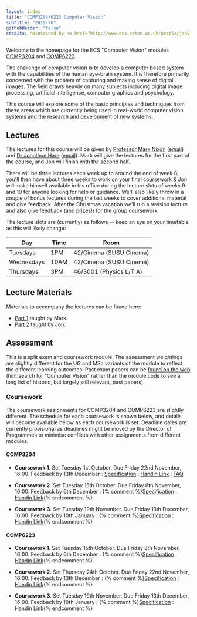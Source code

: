 ```yaml
---
layout: index
title: "COMP3204/6223 Computer Vision"
subtitle: "2019-20"
githubHeader: "false"
credits: Maintained by <a href="http://www.ecs.soton.ac.uk/people/jsh2">Dr Jonathon Hare</a> and <a href="http://www.ecs.soton.ac.uk/people/msn">Professor Mark Nixon</a>.
---
```


Welcome to the homepage for the ECS "Computer Vision" modules [COMP3204](https://secure.ecs.soton.ac.uk/module/COMP3204) and [COMP6223](https://secure.ecs.soton.ac.uk/module/COMP6223).

The challenge of computer vision is to develop a computer based system with the capabilities of the human eye-brain system. It is therefore primarily concerned with the problem of capturing and making sense of digital images. The field draws heavily on many subjects including digital image processing, artificial intelligence, computer graphics and psychology.

This course will explore some of the basic principles and techniques from these areas which are currently being used in real-world computer vision systems and the research and development of new systems.

## Lectures
The lectures for this course will be given by [Professor Mark Nixon](http://www.ecs.soton.ac.uk/people/msn) ([email](mailto:msn@ecs.soton.ac.uk)) and <a href="http://www.ecs.soton.ac.uk/people/jsh2">Dr Jonathon Hare</a> ([email](mailto:jsh2@ecs.soton.ac.uk)). Mark will give the lectures for the first part of the course, and Jon will finish with the second half. 

There will be three lectures each week up to around the end of week 8; you'll then have about three weeks to work on your final coursework & Jon will make himself available in his office during the lecture slots of weeks 9 and 10 for anyone looking for help or guidance. We'll also likely throw in a couple of bonus lectures during the last weeks to cover additional material and give feedback. After the Christmas vacation we'll run a revision lecture and also give feedback (and prizes!) for the group coursework. 

The lecture slots are (currently) as follows -- keep an eye on your timetable as this will likely change:

Day       | Time | Room   
----------|------|-----------------------
Tuesdays  | 1PM  | 42/Cinema (SUSU Cinema)
Wednesdays| 10AM | 42/Cinema (SUSU Cinema)
Thursdays | 3PM  | 46/3001 (Physics L/T A)

## Lecture Materials
Materials to accompany the lectures can be found here:

* [Part 1](part1.html) taught by Mark.
* [Part 2](part2.html) taught by Jon.

## Assessment
This is a split exam and coursework module. The assessment weightings are slightly different for the UG and MSc variants of the module to reflect the different learning outcomes. Past exam papers can be [found on the web](https://www.adminservices.soton.ac.uk/adminweb/jsp/pastPapers/pastPapers.jsp) (hint search for "Computer Vision" rather than the module code to see a long list of historic, but largely still relevant, past papers).

### Coursework
The coursework assignments for COMP3204 and COMP6223 are slightly different. The schedule for each coursework is shown below, and details will become available below as each coursework is set. Deadline dates are currently provisional as deadlines might be moved by the Director of Programmes to minimise conflicts with other assignments from different modules:
 
#### COMP3204

* **Coursework 1**. Set Tuesday 1st October. Due Friday 22nd November, 16:00. Feedback by 13th December : [Specification](cw/coursework1.html) : [Handin Link](https://handin.ecs.soton.ac.uk/handin/1920/COMP3204/2/) : [FAQ](cw/coursework1-faq.html)

* **Coursework 2**. Set Tuesday 15th October. Due Friday 8th November, 16:00. Feedback by 6th December : {% comment %}[Specification](cw/coursework2.html) : [Handin Link](https://handin.ecs.soton.ac.uk/handin/1920/COMP3204/1/){% endcomment %} 

* **Coursework 3**. Set Tuesday 19th November. Due Friday 13th December, 16:00. Feedback by 10th January : {% comment %}[Specification](cw/coursework3.html) : [Handin Link](https://handin.ecs.soton.ac.uk/handin/1920/COMP3204/3/){% endcomment %} 

#### COMP6223

* **Coursework 1**. Set Tuesday 15th October. Due Friday 8th November, 16:00. Feedback by 6th December : {% comment %}[Specification](cw/c6223_coursework1.html) : [Handin Link](https://handin.ecs.soton.ac.uk/handin/1920/COMP6223/1/){% endcomment %} 

* **Coursework 2**. Set Thursday 24th October. Due Friday 22nd November, 16:00. Feedback by 13th December : {% comment %}[Specification](cw/c6223_coursework2.html) : [Handin Link](https://handin.ecs.soton.ac.uk/handin/1920/COMP6223/2/){% endcomment %} 

* **Coursework 3**. Set Tuesday 19th November. Due Friday 13th December, 16:00. Feedback by 10th January : {% comment %}[Specification](cw/c6223_coursework3.html) : [Handin Link](https://handin.ecs.soton.ac.uk/handin/1920/COMP6223/3/){% endcomment %} 

